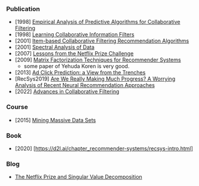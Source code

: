 ### Publication
- [1998] [Empirical Analysis of Predictive Algorithms for Collaborative Filtering](https://arxiv.org/abs/1301.7363)
- [1998] [Learning Collaborative Information Filters](https://www.ics.uci.edu/~pazzani/Publications/MLC98.pdf)
- [2001] [Item-based Collaborative Filtering Recommendation Algorithms](https://ra.ethz.ch/cdstore/www10/papers/pdf/p519.pdf)
- [2001] [Spectral Analysis of Data](https://homes.cs.washington.edu/~karlin/papers/spectral-analysis-of-data.pdf)
- [2007] [Lessons from the Netflix Prize Challenge](https://www.kdd.org/exploration_files/6-Netflix-1.pdf)
- [2009] [Matrix Factorization Techniques for Recommender Systems](https://www.inf.unibz.it/~ricci/ISR/papers/ieeecomputer.pdf)
  - some paper of Yehuda Koren is very good.
- [2013] [Ad Click Prediction: a View from the Trenches](https://static.googleusercontent.com/media/research.google.com/zh-CN//pubs/archive/41159.pdf)
- [RecSys2019] [Are We Really Making Much Progress? A Worrying Analysis of Recent Neural Recommendation Approaches](https://arxiv.org/abs/1907.06902)
- [2022] [Advances in Collaborative Filtering](https://datajobs.com/data-science-repo/Collaborative-Filtering-%5BKoren-and-Bell%5D.pdf)

### Course
- [2015] [Mining Massive Data Sets](http://snap.stanford.edu/class/cs246-2015/handouts.html)

### Book
- [2020] [https://d2l.ai/chapter_recommender-systems/recsys-intro.html]

### Blog
- [The Netflix Prize and Singular Value Decomposition](https://pantelis.github.io/cs301/docs/common/lectures/recommenders/netflix/)

